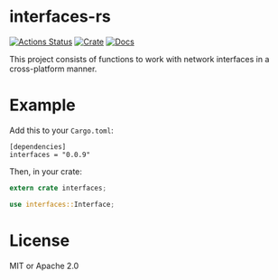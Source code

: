 # interfaces-rs

[![Actions Status](https://github.com/andrew-d/interfaces-rs/workflows/Regression/badge.svg)](https://github.com/andrew-d/interfaces-rs/actions)
[![Crate](https://img.shields.io/crates/v/interfaces.svg)](https://crates.io/crates/interfaces)
[![Docs](https://docs.rs/interfaces/badge.svg)](https://docs.rs/interfaces)

This project consists of functions to work with network interfaces in a
cross-platform manner.

# Example

Add this to your `Cargo.toml`:

```
[dependencies]
interfaces = "0.0.9"
```

Then, in your crate:

```rust
extern crate interfaces;

use interfaces::Interface;
```

# License

MIT or Apache 2.0
